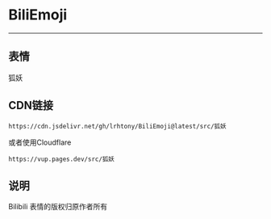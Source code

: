 # BiliEmoji
---
## 表情
狐妖
## CDN链接
```
https://cdn.jsdelivr.net/gh/lrhtony/BiliEmoji@latest/src/狐妖
```
或者使用Cloudflare
```
https://vup.pages.dev/src/狐妖
```
## 说明
Bilibili 表情的版权归原作者所有

